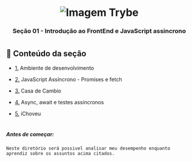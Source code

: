 <h1 align="center">
    <img alt="Imagem Trybe" src="https://media.licdn.com/dms/image/C4D16AQGBxtWPbZcNRg/profile-displaybackgroundimage-shrink_200_800/0/1644644094481?e=2147483647&v=beta&t=WXCuv3v7rjkMJKCqnhKdMt7gI9zzkOs9do7oirDm_M4"/>
</h1>

<h3 align="center">
 Seção 01 - Introdução ao FrontEnd e JavaScript assincrono
</h3>

</p>

#

## :rocket: Conteúdo da seção

-   <p><a href="#1">1.</a> Ambiente de desenvolvimento
-   <p><a href="#2">2.</a> JavaScript Assíncrono - Promises e fetch
-   <p><a href="#3">3.</a> Casa de Cambio
-   <p><a href="#4">4.</a> Async, await e testes assíncronos
-   <p><a href="#5">5.</a> iChoveu

# 
##### Antes de começar: 
```
Neste diretório será possivel analisar meu desempenho enquanto aprendiz sobre os assuntos acima citados. 
```
